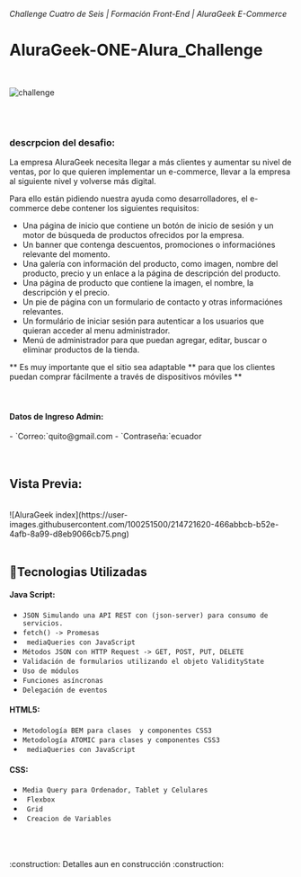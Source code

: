 <em> Challenge Cuatro de Seis | Formación Front-End | AluraGeek E-Commerce </em>
<h1> AluraGeek-ONE-Alura_Challenge </h1>
</br>

![challenge](https://user-images.githubusercontent.com/100251500/214720430-b6115276-a659-4328-bd3e-87a4a4f6be19.jpg)

</br>
</br>

<h3> descrpcion del desafio: </h3>

La empresa AluraGeek necesita llegar a más clientes y aumentar su nivel de ventas, por lo que quieren implementar un e-commerce, llevar a la empresa al siguiente nivel y volverse más digital.

Para ello están pidiendo nuestra ayuda como desarrolladores, el e-commerce debe contener los siguientes requisitos:
<ul>
<li>Una página de inicio que contiene un botón de inicio de sesión y un motor de búsqueda de productos ofrecidos por la empresa.</li>
<li>Un banner que contenga descuentos, promociones o informaciónes relevante del momento.</li>
<li>Una galería con información del producto, como imagen, nombre del producto, precio y un enlace a la página de descripción del producto.</li>
<li>Una página de producto que contiene la imagen, el nombre, la descripción y el precio.</li>
<li>Un pie de página con un formulario de contacto y otras informaciónes relevantes.</li>
<li>Un formulário de iniciar sesión para autenticar a los usuarios que quieran acceder al menu administrador.</li>
<li>Menú de administrador para que puedan agregar, editar, buscar o eliminar productos de la tienda.</li>
</ul>

** Es muy importante que el sitio sea adaptable ** para que los clientes puedan comprar fácilmente a través de dispositivos móviles **
</br>
</br>
</br>

<h4>Datos de Ingreso Admin:</h4>
- `Correo:`quito@gmail.com
- `Contraseña:`ecuador
</br>
</br>
</br>

<h2>Vista Previa:</h2>
</br>
![AluraGeek index](https://user-images.githubusercontent.com/100251500/214721620-466abbcb-b52e-4afb-8a99-d8eb9066cb75.png)
</br>
</br>

## :hammer:Tecnologias Utilizadas

<h4>Java Script:</h4>

- `JSON Simulando una API REST con (json-server) para consumo de servicios.`
- `fetch() -> Promesas`
- ` mediaQueries con JavaScript`
- `Métodos JSON con HTTP Request -> GET, POST, PUT, DELETE`
- `Validación de formularios utilizando el objeto ValidityState`
- `Uso de módulos`
- `Funciones asíncronas`
- `Delegación de eventos`

<h4>HTML5:</h4>

- `Metodología BEM para clases  y componentes CSS3`
- `Metodología ATOMIC para clases y componentes CSS3`
- ` mediaQueries con JavaScript`

<h4>CSS:</h4>

- `Media Query para Ordenador, Tablet y Celulares`
- ` Flexbox`
- ` Grid`
- ` Creacion de Variables`
</br>
</br>
</br>
:construction: Detalles aun en construcción :construction:
